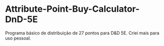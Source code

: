 # Attribute-Point-Buy-Calculator-DnD-5E

Programa básico de distribuição de 27 pontos para D&D 5E. Criei mais para uso pessoal.
